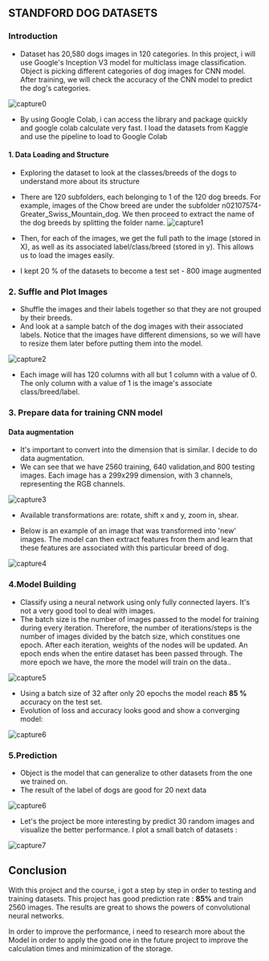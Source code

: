 ## **STANDFORD DOG DATASETS**
### **Introduction**
- Dataset has 20,580 dogs images in 120 categories. In this project, i will use Google's Inception V3 model for multiclass image classification. Object is picking different categories of dog images for CNN model. After training, we will check the accuracy of the CNN model to predict the dog's categories. 

![capture0](Capture10.PNG)

- By using Google Colab, i can access the library and package quickly and google colab calculate very fast. I load the datasets from Kaggle and use the pipeline to load to Google Colab
#### **1. Data Loading and Structure**
- Exploring the dataset to look at the classes/breeds of the dogs to understand more about its structure
  
- There are 120 subfolders, each belonging to 1 of the 120 dog breeds. For example, images of the Chow breed are under the subfolder n02107574-Greater_Swiss_Mountain_dog. We then proceed to extract the name of the dog breeds by splitting the folder name.
![capture1](Capture2.PNG)

- Then, for each of the images, we get the full path to the image (stored in X), as well as its associated label/class/breed (stored in y). This allows us to load the images easily. 
-  I kept 20 % of the datasets to become a test set - 800 image augmented 

### **2. Suffle and Plot Images**
- Shuffle the images and their labels together so that they are not grouped by their breeds.
-  And look at a sample batch of the dog images with their associated labels. Notice that the images have different dimensions, so we will have to resize them later before putting them into the model. 

![capture2](Capture3.PNG)

- Each image will has 120 columns with all but 1 column with a value of 0. The only column with a value of 1 is the image's associate class/breed/label.


### **3. Prepare data for training CNN model**
#### Data augmentation
- It's important to convert into the dimension that is similar. I decide to do data augmentation. 
- We can see that we have 2560 training, 640 validation,and 800 testing images. Each image has a 299x299 dimension, with 3 channels, representing the RGB channels.

![capture3](Capture6.PNG)

-  Available transformations are: rotate, shift x and y, zoom in, shear.

- Below is an example of an image that was transformed into 'new' images. The model can then extract features from them and learn that these features are associated with this particular breed of dog.

![capture4](Capture4.PNG)

### **4.Model Building**
- Classify using a neural network using only fully connected layers. It's not a very good tool to deal with images.
- The batch size is the number of images passed to the model for training during every iteration. Therefore, the number of iterations/steps is the number of images divided by the batch size, which constitues one epoch. After each iteration, weights of the nodes will be updated. An epoch ends when the entire dataset has been passed through. The more epoch we have, the more the model will train on the data..
  
![capture5](Capture5.PNG)

- Using a batch size of 32 after only 20 epochs the model reach **85 %** accuracy on the test set. 
- Evolution of loss and accuracy looks good and show a converging model:
  
![capture6](Capture7.PNG)

### **5.Prediction**
- Object is the model that can generalize to other datasets from the one we trained on. 
- The result of the label of dogs are good for 20 next data 

![capture6](Capture8.PNG)

- Let's the project be more interesting by predict 30 random images and visualize the better performance. I plot a small batch of datasets :

![capture7](Capture9.PNG)


## **Conclusion**

With this project and the course, i got a step by step in order to testing and training datasets.  This project has good prediction rate : **85%** and train 2560 images. The results are great to shows the powers of convolutional neural networks. 

In order to improve the performance, i need to research more about the Model in order to apply the good one in the future project to improve the calculation times and minimization of the storage. 




